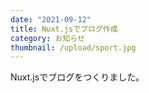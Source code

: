 ```yaml
---
date: "2021-09-12"
title: Nuxt.jsでブログ作成
category: お知らせ
thumbnail: /upload/sport.jpg
---
```


Nuxt.jsでブログをつくりました。
